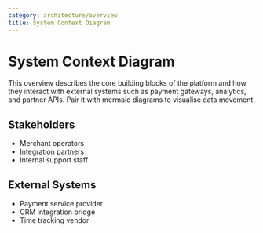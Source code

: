 ```yaml
---
category: architecture/overview
title: System Context Diagram
---
```


# System Context Diagram

This overview describes the core building blocks of the platform and how they
interact with external systems such as payment gateways, analytics, and partner
APIs. Pair it with mermaid diagrams to visualise data movement.

## Stakeholders

- Merchant operators
- Integration partners
- Internal support staff

## External Systems

- Payment service provider
- CRM integration bridge
- Time tracking vendor
